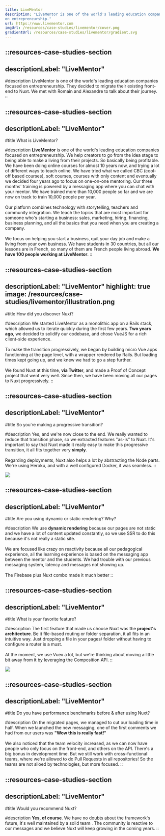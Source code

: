 ```yaml
---
title: LiveMentor
description: "LiveMentor is one of the world's leading education companies focused
on entrepreneurship."
url: https://www.livementor.com
imgUrl: /resources/case-studies/livementor/cover.png
gradientUrl: /resources/case-studies/livementor/gradient.svg
---
```


::resources-case-studies-section
---
descriptionLabel: "LiveMentor"
---

#description
LiveMentor is one of the world's leading education companies focused on entrepreneurship. They decided to migrate their existing front-end to Nuxt. We met with Romain and Alexandre to talk about their journey.
::

::resources-case-studies-section
---
descriptionLabel: "LiveMentor"
---

#title
What is LiveMentor?

#description
**LiveMentor** is one of the world's leading education companies focused on entrepreneurship. We help creators to go from the idea stage to being able to make a living from their projects. So basically being profitable. We have been doing online courses for almost 10 years now, and trying a lot of different ways to teach online. We have tried what we called CBC (cool-off based courses), soft courses, courses with only content and eventually we decided four years ago to focus on one-on-one mentoring. Our three months' training is powered by a messaging app where you can chat with your mentor. We have trained more than 10,000 people so far and we are now on track to train 10,000 people per year.
<br>
<br>
Our platform combines technology with storytelling, teachers and community integration. We teach the topics that are most important for someone who's starting a business: sales, marketing, hiring, financing, business planning, and all the basics that you need when you are creating a company.
<br>
<br>
We focus on helping you start a business, quit your day job and make a living from your own business. We have students in 30 countries, but all our lessons are in French, so many of them are French people living abroad. **We have 100 people working at LiveMentor**.
::

::resources-case-studies-section
---
descriptionLabel: "LiveMentor"
highlight: true
image: /resources/case-studies/livementor/illustration.png
---

#title
How did you discover Nuxt?

#description
We started LiveMentor as a monolithic app on a Rails stack, which allowed us to iterate quickly during the first few years. **Two years ago**, we decided to solidify our codebase, and chose VueJS for a rich client-side experience.
<br>
<br>
To make the transition progressively, we began by building micro Vue apps functioning at the page level, with a wrapper rendered by Rails. But loading times kept going up, and we knew we had to go a step further.
<br>
<br>
We found Nuxt at this time, **via Twitter**, and made a Proof of Concept project that went very well. Since then, we have been moving all our pages to Nuxt progressively.
::

::resources-case-studies-section
---
descriptionLabel: "LiveMentor"
---

#title
So you're making a progressive transition?

#description
Yes, and we're now close to the end. We really wanted to reduce that transition phase, so we extracted features "as-is" to Nuxt. It's important to say that Nuxt made it really easy to make this progressive transition, it all fits together very **simply**.
<br>
<br>
Regarding deployments, Nuxt also helps a lot by abstracting the Node parts. We're using Heroku, and with a well configured Docker, it was seamless.
::

![](/resources/case-studies/livementor/section1.png)

::resources-case-studies-section
---
descriptionLabel: "LiveMentor"
---

#title
Are you using dynamic or static rendering? Why?

#description
We use **dynamic rendering** because our pages are not static and we have a lot of content updated constantly, so we use SSR to do this because it's not really a static site.
<br>
<br>
We are focused like crazy on reactivity because all our pedagogical experience, all the learning experience is based on the messaging app between the mentor and the students. We had trouble with our previous messaging system, latency and messages not showing up.
<br>
<br>
The Firebase plus Nuxt combo made it much better
::

::resources-case-studies-section
---
descriptionLabel: "LiveMentor"
---

#title
What is your favorite feature?

#description
The first feature that made us choose Nuxt was the **project's architecture**. Be it file-based routing or folder separation, it all fits in an intuitive way. Just dropping a file in your pages/ folder without having to configure a router is a must.
<br><br>
At the moment, we use Vuex a lot, but we're thinking about moving a little bit away from it by leveraging the Composition API.
::

![](/resources/case-studies/livementor/section2.png)

::resources-case-studies-section
---
descriptionLabel: "LiveMentor"
---

#title
Do you have performance benchmarks before & after using Nuxt?

#description
On the migrated pages, we managed to cut our loading time in half. When we launched the new messaging, one of the first comments we had from our users was **"Wow this is really fast!"**
<br><br>
We also noticed that the team velocity increased, as we can now have people who only focus on the front-end, and others on the API. There's a big bonus in development time. But we still work with cross-functional teams, where we're allowed to do Pull Requests in all repositories! So the teams are not siloed by technologies, but more focused.
::

::resources-case-studies-section
---
descriptionLabel: "LiveMentor"
---

#title
Would you recommend Nuxt?

#description
**Yes, of course**. We have no doubts about the framework's future, it's well maintained by a solid team . The community is reactive to our messages and we believe Nuxt will keep growing in the coming years.
::
